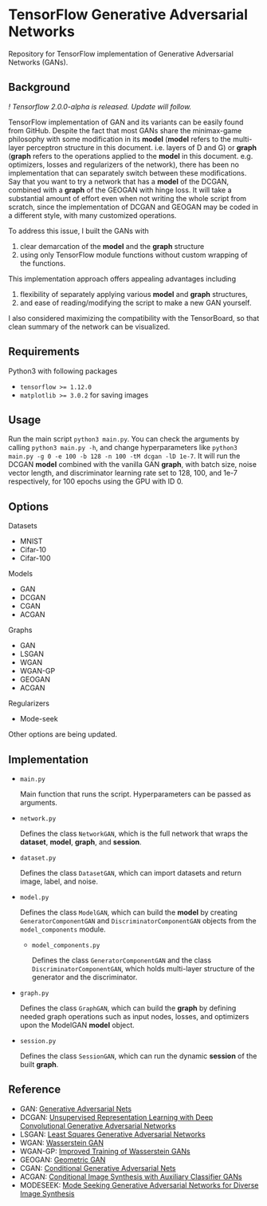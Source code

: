 # TensorFlow Generative Adversarial Networks

Repository for TensorFlow implementation of Generative Adversarial Networks (GANs).

## Background
*! Tensorflow 2.0.0-alpha is released. Update will follow.*

TensorFlow implementation of GAN and its variants can be easily found from GitHub.
Despite the fact that most GANs share the minimax-game philosophy with some modification in its **model** (**model** refers to the multi-layer perceptron structure in this document. i.e. layers of D and G) or **graph** (**graph** refers to the operations applied to the **model** in this document. e.g. optimizers, losses and regularizers of the network), there has been no implementation that can separately switch between these modifications.
Say that you want to try a network that has a **model** of the DCGAN, combined with a **graph** of the GEOGAN with hinge loss.
It will take a substantial amount of effort even when not writing the whole script from scratch, since the implementation of DCGAN and GEOGAN may be coded in a different style, with many customized operations.

To address this issue, I built the GANs with
1. clear demarcation of the **model** and the **graph** structure
2. using only TensorFlow module functions without custom wrapping of the functions.

This implementation approach offers appealing advantages including
1. flexibility of separately applying various **model** and **graph** structures,
2. and ease of reading/modifying the script to make a new GAN yourself.

I also considered maximizing the compatibility with the TensorBoard, so that clean summary of the network can be visualized.

## Requirements
Python3 with following packages
- `tensorflow >= 1.12.0`
- `matplotlib >= 3.0.2` for saving images

## Usage
Run the main script `python3 main.py`. You can check the arguments by calling `python3 main.py -h`, and change hyperparameters like `python3 main.py -g 0 -e 100 -b 128 -n 100 -tM dcgan -lD 1e-7`. It will run the DCGAN **model** combined with the vanilla GAN **graph**, with batch size, noise vector length, and discriminator learning rate set to 128, 100, and 1e-7 respectively, for 100 epochs using the GPU with ID 0.

## Options
Datasets
- MNIST
- Cifar-10
- Cifar-100

Models
- GAN
- DCGAN
- CGAN
- ACGAN

Graphs
- GAN
- LSGAN
- WGAN
- WGAN-GP
- GEOGAN
- ACGAN

Regularizers
- Mode-seek

Other options are being updated.

## Implementation
- `main.py`

  Main function that runs the script. Hyperparameters can be passed as arguments.

- `network.py`

  Defines the class `NetworkGAN`, which is the full network that wraps the **dataset**, **model**, **graph**, and **session**.

- `dataset.py`

  Defines the class `DatasetGAN`, which can import datasets and return image, label, and noise.

- `model.py`

  Defines the class `ModelGAN`, which can build the **model** by creating `GeneratorComponentGAN` and `DiscriminatorComponentGAN` objects from the `model_components` module.
  - `model_components.py`

    Defines the class `GeneratorComponentGAN` and the class `DiscriminatorComponentGAN`, which holds multi-layer structure of the generator and the discriminator.

- `graph.py`

  Defines the class `GraphGAN`, which can build the **graph** by defining needed graph operations such as input nodes, losses, and optimizers upon the ModelGAN **model** object.

- `session.py`

  Defines the class `SessionGAN`, which can run the dynamic **session** of the built **graph**.

## Reference
- GAN: [Generative Adversarial Nets](http://papers.nips.cc/paper/5423-generative-adversarial-nets)
- DCGAN: [Unsupervised Representation Learning with Deep Convolutional Generative Adversarial Networks](https://arxiv.org/abs/1511.06434)
- LSGAN: [Least Squares Generative Adversarial Networks](https://arxiv.org/abs/1611.04076)
- WGAN: [Wasserstein GAN](https://arxiv.org/abs/1701.07875)
- WGAN-GP: [Improved Training of Wasserstein GANs](https://arxiv.org/abs/1704.00028)
- GEOGAN: [Geometric GAN](https://arxiv.org/abs/1705.02894)
- CGAN: [Conditional Generative Adversarial Nets](https://arxiv.org/abs/1411.1784)
- ACGAN: [Conditional Image Synthesis with Auxiliary Classifier GANs](https://arxiv.org/abs/1610.09585)
- MODESEEK: [Mode Seeking Generative Adversarial Networks for Diverse Image Synthesis](https://arxiv.org/abs/1903.05628)
